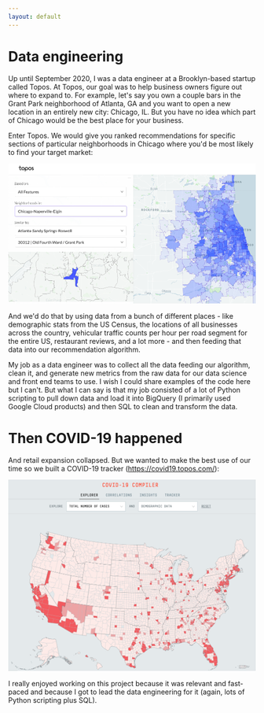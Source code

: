 ```yaml
---
layout: default
---
```


# Data engineering

Up until September 2020, I was a data engineer at a Brooklyn-based startup called Topos. At Topos, our goal was to help business owners figure out where to expand to. For example, let's say you own a couple bars in the Grant Park neighborhood of Atlanta, GA and you want to open a new location in an entirely new city: Chicago, IL. But you have no idea which part of Chicago would be the best place for your business. 

Enter Topos. We would give you ranked recommendations for specific sections of particular neighborhoods in Chicago where you'd be most likely to find your target market:

![Neighborhoods in Chicago similar to Grant Park in Atlanta](https://github.com/seeess1/seeess1.github.io/raw/master/assets/images/atlanta-chicago.png)

And we'd do that by using data from a bunch of different places - like demographic stats from the US Census, the locations of all businesses across the country, vehicular traffic counts per hour per road segment for the entire US, restaurant reviews, and a lot more - and then feeding that data into our recommendation algorithm.

My job as a data engineer was to collect all the data feeding our algorithm, clean it, and generate new metrics from the raw data for our data science and front end teams to use. I wish I could share examples of the code here but I can't. But what I can say is that my job consisted of a lot of Python scripting to pull down data and load it into BigQuery (I primarily used Google Cloud products) and then SQL to clean and transform the data.

# Then COVID-19 happened

And retail expansion collapsed. But we wanted to make the best use of our time so we built a COVID-19 tracker (https://covid19.topos.com/):

![COVID-19 Tracker](https://github.com/seeess1/seeess1.github.io/raw/master/assets/images/covid.png)

I really enjoyed working on this project because it was relevant and fast-paced and because I got to lead the data engineering for it (again, lots of Python scripting plus SQL).

